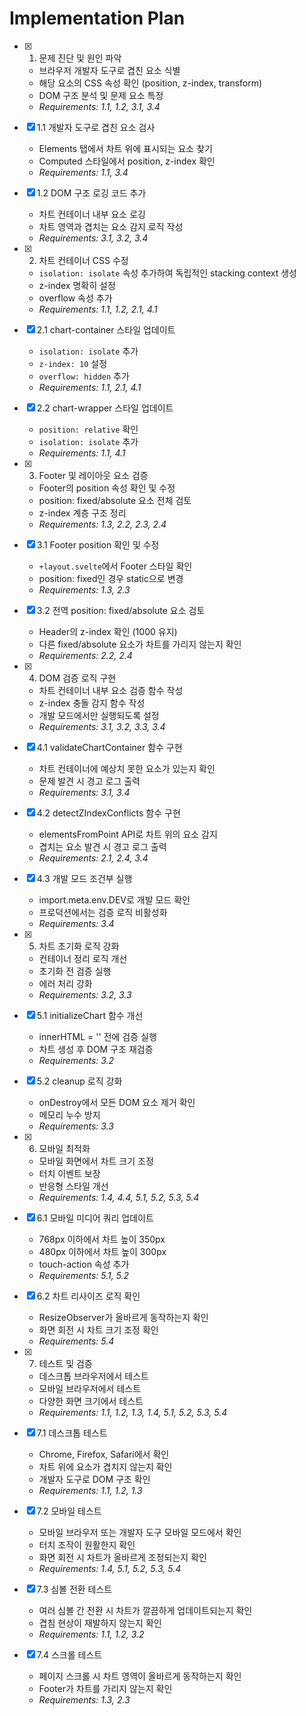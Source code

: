 # Implementation Plan

- [x] 1. 문제 진단 및 원인 파악
  - 브라우저 개발자 도구로 겹친 요소 식별
  - 해당 요소의 CSS 속성 확인 (position, z-index, transform)
  - DOM 구조 분석 및 문제 요소 특정
  - _Requirements: 1.1, 1.2, 3.1, 3.4_

- [x] 1.1 개발자 도구로 겹친 요소 검사
  - Elements 탭에서 차트 위에 표시되는 요소 찾기
  - Computed 스타일에서 position, z-index 확인
  - _Requirements: 1.1, 3.4_

- [x] 1.2 DOM 구조 로깅 코드 추가
  - 차트 컨테이너 내부 요소 로깅
  - 차트 영역과 겹치는 요소 감지 로직 작성
  - _Requirements: 3.1, 3.2, 3.4_

- [x] 2. 차트 컨테이너 CSS 수정
  - `isolation: isolate` 속성 추가하여 독립적인 stacking context 생성
  - z-index 명확히 설정
  - overflow 속성 추가
  - _Requirements: 1.1, 1.2, 2.1, 4.1_

- [x] 2.1 chart-container 스타일 업데이트
  - `isolation: isolate` 추가
  - `z-index: 10` 설정
  - `overflow: hidden` 추가
  - _Requirements: 1.1, 2.1, 4.1_

- [x] 2.2 chart-wrapper 스타일 업데이트
  - `position: relative` 확인
  - `isolation: isolate` 추가
  - _Requirements: 1.1, 4.1_

- [x] 3. Footer 및 레이아웃 요소 검증
  - Footer의 position 속성 확인 및 수정
  - position: fixed/absolute 요소 전체 검토
  - z-index 계층 구조 정리
  - _Requirements: 1.3, 2.2, 2.3, 2.4_

- [x] 3.1 Footer position 확인 및 수정
  - `+layout.svelte`에서 Footer 스타일 확인
  - position: fixed인 경우 static으로 변경
  - _Requirements: 1.3, 2.3_

- [x] 3.2 전역 position: fixed/absolute 요소 검토
  - Header의 z-index 확인 (1000 유지)
  - 다른 fixed/absolute 요소가 차트를 가리지 않는지 확인
  - _Requirements: 2.2, 2.4_

- [x] 4. DOM 검증 로직 구현
  - 차트 컨테이너 내부 요소 검증 함수 작성
  - z-index 충돌 감지 함수 작성
  - 개발 모드에서만 실행되도록 설정
  - _Requirements: 3.1, 3.2, 3.3, 3.4_

- [x] 4.1 validateChartContainer 함수 구현
  - 차트 컨테이너에 예상치 못한 요소가 있는지 확인
  - 문제 발견 시 경고 로그 출력
  - _Requirements: 3.1, 3.4_

- [x] 4.2 detectZIndexConflicts 함수 구현
  - elementsFromPoint API로 차트 위의 요소 감지
  - 겹치는 요소 발견 시 경고 로그 출력
  - _Requirements: 2.1, 2.4, 3.4_

- [x] 4.3 개발 모드 조건부 실행
  - import.meta.env.DEV로 개발 모드 확인
  - 프로덕션에서는 검증 로직 비활성화
  - _Requirements: 3.4_

- [x] 5. 차트 초기화 로직 강화
  - 컨테이너 정리 로직 개선
  - 초기화 전 검증 실행
  - 에러 처리 강화
  - _Requirements: 3.2, 3.3_

- [x] 5.1 initializeChart 함수 개선
  - innerHTML = '' 전에 검증 실행
  - 차트 생성 후 DOM 구조 재검증
  - _Requirements: 3.2_

- [x] 5.2 cleanup 로직 강화
  - onDestroy에서 모든 DOM 요소 제거 확인
  - 메모리 누수 방지
  - _Requirements: 3.3_

- [x] 6. 모바일 최적화
  - 모바일 화면에서 차트 크기 조정
  - 터치 이벤트 보장
  - 반응형 스타일 개선
  - _Requirements: 1.4, 4.4, 5.1, 5.2, 5.3, 5.4_

- [x] 6.1 모바일 미디어 쿼리 업데이트
  - 768px 이하에서 차트 높이 350px
  - 480px 이하에서 차트 높이 300px
  - touch-action 속성 추가
  - _Requirements: 5.1, 5.2_

- [x] 6.2 차트 리사이즈 로직 확인
  - ResizeObserver가 올바르게 동작하는지 확인
  - 화면 회전 시 차트 크기 조정 확인
  - _Requirements: 5.4_

- [x] 7. 테스트 및 검증
  - 데스크톱 브라우저에서 테스트
  - 모바일 브라우저에서 테스트
  - 다양한 화면 크기에서 테스트
  - _Requirements: 1.1, 1.2, 1.3, 1.4, 5.1, 5.2, 5.3, 5.4_

- [x] 7.1 데스크톱 테스트
  - Chrome, Firefox, Safari에서 확인
  - 차트 위에 요소가 겹치지 않는지 확인
  - 개발자 도구로 DOM 구조 확인
  - _Requirements: 1.1, 1.2, 1.3_

- [x] 7.2 모바일 테스트
  - 모바일 브라우저 또는 개발자 도구 모바일 모드에서 확인
  - 터치 조작이 원활한지 확인
  - 화면 회전 시 차트가 올바르게 조정되는지 확인
  - _Requirements: 1.4, 5.1, 5.2, 5.3, 5.4_

- [x] 7.3 심볼 전환 테스트
  - 여러 심볼 간 전환 시 차트가 깔끔하게 업데이트되는지 확인
  - 겹침 현상이 재발하지 않는지 확인
  - _Requirements: 1.1, 1.2, 3.2_

- [x] 7.4 스크롤 테스트
  - 페이지 스크롤 시 차트 영역이 올바르게 동작하는지 확인
  - Footer가 차트를 가리지 않는지 확인
  - _Requirements: 1.3, 2.3_

